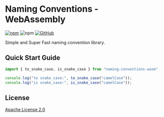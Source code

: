 # Naming Conventions - WebAssembly

[![npm](https://img.shields.io/npm/v/naming-conventions-wasm)](https://www.npmjs.com/package/naming-conventions-wasm)
![npm](https://img.shields.io/npm/dm/naming-conventions-wasm)
[![GitHub](https://img.shields.io/github/license/vhidvz/naming-conventions-wasm?style=flat)](https://github.com/vhidvz/naming-conventions-wasm/blob/main/LICENSE)

Simple and Super Fast naming convention library.

## Quick Start Guide

```ts
import { to_snake_case, is_snake_case } from "naming-conventions-wasm";

console.log("to snake_case:", to_snake_case("camelCase"));
console.log("is snake_case:", is_snake_case("camelCase"));
```

## License

[Apache License 2.0](https://github.com/vhidvz/naming-conventions-wasm/blob/main/LICENSE)
